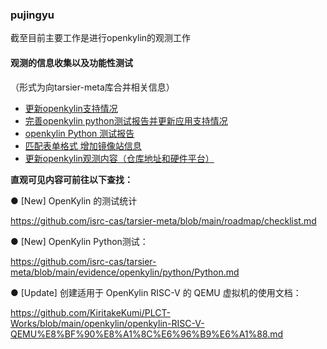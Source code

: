 ### pujingyu

截至目前主要工作是进行openkylin的观测工作




#### 观测的信息收集以及功能性测试

（形式为向tarsier-meta库合并相关信息）

- [更新openkylin支持情况](https://github.com/isrc-cas/tarsier-meta/pull/36)
- [完善openkylin python测试报告并更新应用支持情况](https://github.com/isrc-cas/tarsier-meta/pull/21)
- [openkylin Python 测试报告](https://github.com/isrc-cas/tarsier-meta/pull/17)
- [匹配表单格式 增加镜像站信息](https://github.com/isrc-cas/tarsier-meta/pull/16)
- [更新openkylin观测内容（仓库地址和硬件平台）](https://github.com/isrc-cas/tarsier-meta/pull/4)


**直观可见内容可前往以下查找：**



● [New] OpenKylin 的测试统计

https://github.com/isrc-cas/tarsier-meta/blob/main/roadmap/checklist.md

● [New] OpenKylin Python测试：

https://github.com/isrc-cas/tarsier-meta/blob/main/evidence/openkylin/python/Python.md

● [Update] 创建适用于 OpenKylin RISC-V 的 QEMU 虚拟机的使用文档：

https://github.com/KiritakeKumi/PLCT-Works/blob/main/openkylin/openkylin-RISC-V-QEMU%E8%BF%90%E8%A1%8C%E6%96%B9%E6%A1%88.md
